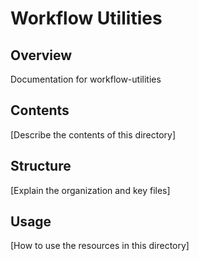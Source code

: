 # Workflow Utilities

## Overview

Documentation for workflow-utilities

## Contents

[Describe the contents of this directory]

## Structure

[Explain the organization and key files]

## Usage

[How to use the resources in this directory]
